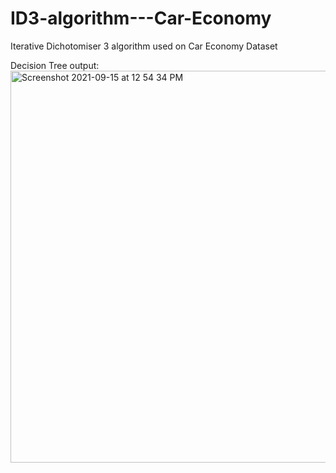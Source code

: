 
# ID3-algorithm---Car-Economy
Iterative Dichotomiser 3 algorithm used on Car Economy Dataset 

Decision Tree output:
<img width="627" alt="Screenshot 2021-09-15 at 12 54 34 PM" src="https://user-images.githubusercontent.com/71208055/133390343-59290368-2cda-4e9e-8cdb-8288cd5cde55.png">
